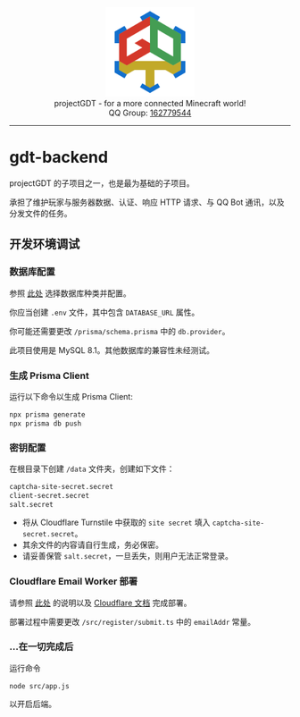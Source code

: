 <!-- common contents -->

<div align="center">
    <img width="160" src="logo.svg" alt="logo"><br/>
    projectGDT - for a more connected Minecraft world!<br/>
    QQ Group:
    <a href="https://qm.qq.com/cgi-bin/qm/qr?k=jNFTovEpc0WDFtbSbUMrbQ0NyUgDpnCu&jump_from=webapi&authKey=6oBQQeoeB6gA7+AljJK7AV1IUEjkk/HpkvxrBNgAQtpxPtw230h4GQrp56nTw81I">
        162779544
    </a>
</div>

---

# gdt-backend

projectGDT 的子项目之一，也是最为基础的子项目。

承担了维护玩家与服务器数据、认证、响应 HTTP 请求、与 QQ Bot 通讯，以及分发文件的任务。

## 开发环境调试

### 数据库配置

参照 [此处](https://www.prisma.io/docs/orm/overview/databases) 选择数据库种类并配置。

你应当创建 `.env` 文件，其中包含 `DATABASE_URL` 属性。

你可能还需要更改 `/prisma/schema.prisma` 中的 `db.provider`。

此项目使用是 MySQL 8.1。其他数据库的兼容性未经测试。

### 生成 Prisma Client

运行以下命令以生成 Prisma Client:
```shell
npx prisma generate
npx prisma db push
```

### 密钥配置

在根目录下创建 `/data` 文件夹，创建如下文件：
```
captcha-site-secret.secret
client-secret.secret
salt.secret
```

- 将从 Cloudflare Turnstile 中获取的 `site secret` 填入 `captcha-site-secret.secret`。
- 其余文件的内容请自行生成，务必保密。
- 请妥善保管 `salt.secret`，一旦丢失，则用户无法正常登录。

### Cloudflare Email Worker 部署

请参照 [此处](https://github.com/projectGDT/gdt-cloudflare-worker) 的说明以及 [Cloudflare 文档](https://developers.cloudflare.com/workers/) 完成部署。

部署过程中需要更改 `/src/register/submit.ts` 中的 `emailAddr` 常量。

### ...在一切完成后

运行命令
```shell
node src/app.js
```
以开启后端。
